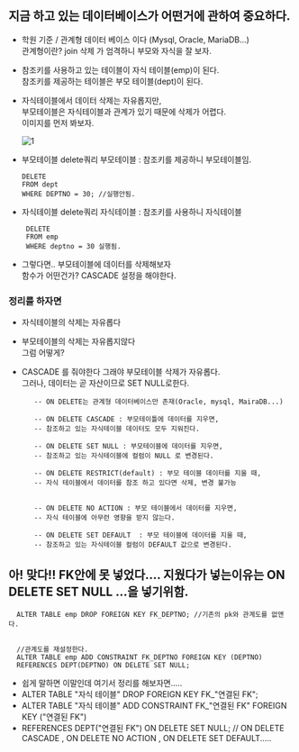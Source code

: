 ## 지금 하고 있는 데이터베이스가 어떤거에 관하여 중요하다.

 - 학원 기준 / 관계형 데이터 베이스 이다 (Mysql, Oracle, MariaDB...) </br>
   관계형이란? join 삭제 가 엄격하니 부모와 자식을 잘 보자.

 - 참조키를 사용하고 있는 테이블이 자식 테이블(emp)이 된다. </br>
   참조키를 제공하는 테이블은 부모 테이블(dept)이 된다.

 - 자식테이블에서 데이터 삭제는 자유롭지만,</br>
   부모테이블은 자식테이블과 관계가 있기 때문에 삭제가 어렵다.</br>
   이미지를 먼저 봐보자.
   
   ![1](https://user-images.githubusercontent.com/110442250/194444483-dd1cea42-383f-4d88-b081-19e3582f457e.jpg)
   
 -  부모테이블 delete쿼리 부모테이블 : 참조키를 제공하니 부모테이블임.</br>

        DELETE 
        FROM dept 
        WHERE DEPTNO = 30; //실행안됨.


 - 자식테이블 delete쿼리 자식테이블 : 참조키를 사용하니 자식테이블

        DELETE 
        FROM emp 
        WHERE deptno = 30 실행됨.


 - 그렇다면.. 부모테이블에 데이터를 삭제해보자 </br>
   함수가 어떤건가?
   CASCADE 설정을 해야한다.

### 정리를 하자면

 - 자식테이블의 삭제는 자유롭다 </br>

 - 부모테이블의 삭제는 자유롭지않다 </br>
   그럼 어떻게?

 - CASCADE 를 줘야한다 그래야 부모테이블 삭제가 자유롭다.</br>
   그러나, 데이터는 곧 자산이므로 SET NULL로한다.</br>

          -- ON DELETE는 관계형 데이터베이스만 존재(Oracle, mysql, MairaDB...)

          -- ON DELETE CASCADE : 부모테이틀에 데이터를 지우면,
          -- 참조하고 있는 자식테이블 데이터도 모두 지워진다.

          -- ON DELETE SET NULL : 부모테이블에 데이터를 지우면, 
          -- 참조하고 있는 자식테이블에 컬럼이 NULL 로 변경된다.

          -- ON DELETE RESTRICT(default) : 부모 테이블 데이터를 지울 때,
          -- 자식 테이블에서 데이터를 참조 하고 있다면 삭제, 변경 불가능


          -- ON DELETE NO ACTION : 부모 테이블에서 데이터를 지우면,
          -- 자식 테이블에 아무런 영향을 받지 않는다.

          -- ON DELETE SET DEFAULT  : 부모 테이블에 데이터를 지울 때, 
          -- 참조하고 있는 자식테이블 컬럼이 DEFAULT 값으로 변경된다.


## 아! 맞다!! FK안에 못 넣었다.... 지웠다가 넣는이유는 ON DELETE SET NULL ...을 넣기위함.
     
      ALTER TABLE emp DROP FOREIGN KEY FK_DEPTNO; //기존의 pk와 관계도를 없앤다.


      //관계도를 재설정한다.
      ALTER TABLE emp ADD CONSTRAINT FK_DEPTNO FOREIGN KEY (DEPTNO) 
      REFERENCES DEPT(DEPTNO) ON DELETE SET NULL;
      
      
 - 쉽게 말하면 이말인데 여기서 정리를 해보자면.....
 - ALTER TABLE "자식 테이블" DROP FOREIGN KEY FK_"연결된 FK";
 - ALTER TABLE "자식 테이블" ADD CONSTRAINT FK_"연결된 FK" FOREIGN KEY ("연결된 FK")
 - REFERENCES DEPT("연결된 FK") ON DELETE SET NULL; // ON DELETE CASCADE , ON DELETE NO ACTION , ON DELETE SET DEFAULT.....
